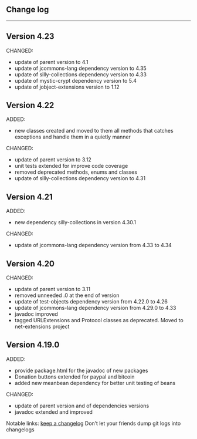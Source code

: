 ## Change log
----------------------

Version 4.23
-------------

CHANGED:

- update of parent version to 4.1
- update of jcommons-lang dependency version to 4.35
- update of silly-collections dependency version to 4.33
- update of mystic-crypt dependency version to 5.4
- update of jobject-extensions version to 1.12

Version 4.22
-------------

ADDED:
 
- new classes created and moved to them all methods that catches exceptions and handle them in a quietly manner

CHANGED:

- update of parent version to 3.12
- unit tests extended for improve code coverage
- removed deprecated methods, enums and classes 
- update of silly-collections dependency version to 4.31 

Version 4.21
-------------

ADDED:
 
- new dependency silly-collections in version 4.30.1

CHANGED:

- update of jcommons-lang dependency version from 4.33 to 4.34 

Version 4.20
-------------

CHANGED:

- update of parent version to 3.11
- removed unneeded .0 at the end of version
- update of test-objects dependency version from 4.22.0 to 4.26 
- update of jcommons-lang dependency version from 4.29.0 to 4.33 
- javadoc improved 
- tagged URLExtensions and Protocol classes as deprecated. Moved to net-extensions project 

Version 4.19.0
-------------

ADDED:
 
- provide package.html for the javadoc of new packages
- Donation buttons extended for paypal and bitcoin
- added new meanbean dependency for better unit testing of beans

CHANGED:

- update of parent version and of dependencies versions
- javadoc extended and improved

Notable links:
[keep a changelog](http://keepachangelog.com/en/1.0.0/) Don’t let your friends dump git logs into changelogs
